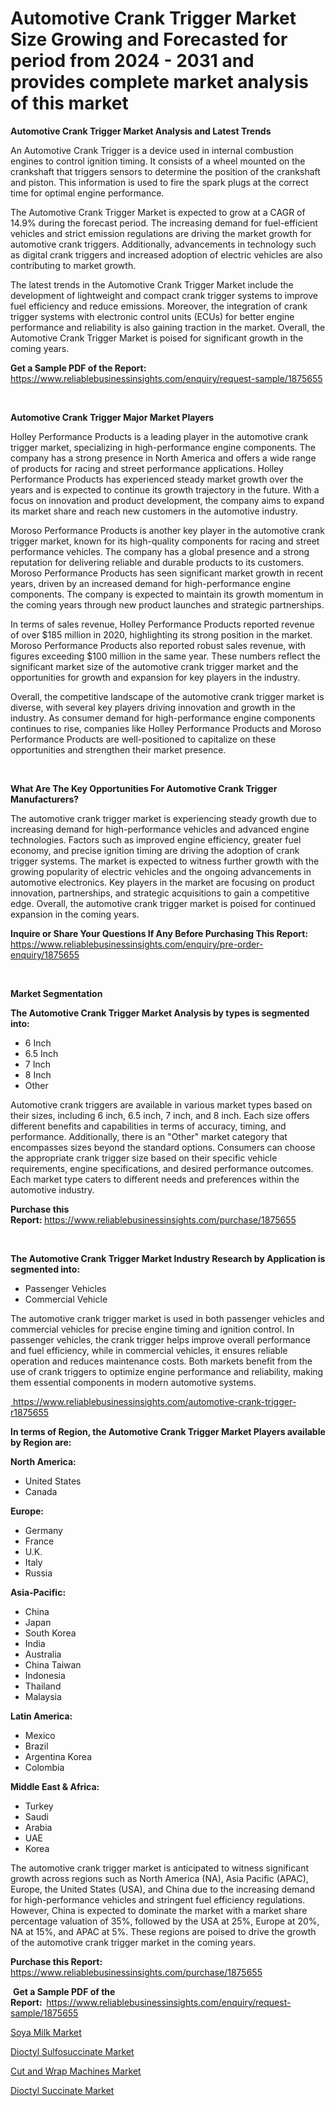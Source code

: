 <p><h1>Automotive Crank Trigger Market Size Growing and Forecasted for period from 2024 - 2031 and provides complete market analysis of this market</h1></p><p><strong>Automotive Crank Trigger Market Analysis and Latest Trends</strong></p>
<p><p>An Automotive Crank Trigger is a device used in internal combustion engines to control ignition timing. It consists of a wheel mounted on the crankshaft that triggers sensors to determine the position of the crankshaft and piston. This information is used to fire the spark plugs at the correct time for optimal engine performance.</p><p>The Automotive Crank Trigger Market is expected to grow at a CAGR of 14.9% during the forecast period. The increasing demand for fuel-efficient vehicles and strict emission regulations are driving the market growth for automotive crank triggers. Additionally, advancements in technology such as digital crank triggers and increased adoption of electric vehicles are also contributing to market growth.</p><p>The latest trends in the Automotive Crank Trigger Market include the development of lightweight and compact crank trigger systems to improve fuel efficiency and reduce emissions. Moreover, the integration of crank trigger systems with electronic control units (ECUs) for better engine performance and reliability is also gaining traction in the market. Overall, the Automotive Crank Trigger Market is poised for significant growth in the coming years.</p></p>
<p><strong>Get a Sample PDF of the Report:&nbsp;</strong> <a href="https://www.reliablebusinessinsights.com/enquiry/request-sample/1875655">https://www.reliablebusinessinsights.com/enquiry/request-sample/1875655</a></p>
<p>&nbsp;</p>
<p><strong>Automotive Crank Trigger Major Market Players</strong></p>
<p><p>Holley Performance Products is a leading player in the automotive crank trigger market, specializing in high-performance engine components. The company has a strong presence in North America and offers a wide range of products for racing and street performance applications. Holley Performance Products has experienced steady market growth over the years and is expected to continue its growth trajectory in the future. With a focus on innovation and product development, the company aims to expand its market share and reach new customers in the automotive industry.</p><p>Moroso Performance Products is another key player in the automotive crank trigger market, known for its high-quality components for racing and street performance vehicles. The company has a global presence and a strong reputation for delivering reliable and durable products to its customers. Moroso Performance Products has seen significant market growth in recent years, driven by an increased demand for high-performance engine components. The company is expected to maintain its growth momentum in the coming years through new product launches and strategic partnerships.</p><p>In terms of sales revenue, Holley Performance Products reported revenue of over $185 million in 2020, highlighting its strong position in the market. Moroso Performance Products also reported robust sales revenue, with figures exceeding $100 million in the same year. These numbers reflect the significant market size of the automotive crank trigger market and the opportunities for growth and expansion for key players in the industry.</p><p>Overall, the competitive landscape of the automotive crank trigger market is diverse, with several key players driving innovation and growth in the industry. As consumer demand for high-performance engine components continues to rise, companies like Holley Performance Products and Moroso Performance Products are well-positioned to capitalize on these opportunities and strengthen their market presence.</p></p>
<p>&nbsp;</p>
<p><strong>What Are The Key Opportunities For Automotive Crank Trigger Manufacturers?</strong></p>
<p><p>The automotive crank trigger market is experiencing steady growth due to increasing demand for high-performance vehicles and advanced engine technologies. Factors such as improved engine efficiency, greater fuel economy, and precise ignition timing are driving the adoption of crank trigger systems. The market is expected to witness further growth with the growing popularity of electric vehicles and the ongoing advancements in automotive electronics. Key players in the market are focusing on product innovation, partnerships, and strategic acquisitions to gain a competitive edge. Overall, the automotive crank trigger market is poised for continued expansion in the coming years.</p></p>
<p><strong>Inquire or Share Your Questions If Any Before Purchasing This Report:</strong> <a href="https://www.reliablebusinessinsights.com/enquiry/pre-order-enquiry/1875655">https://www.reliablebusinessinsights.com/enquiry/pre-order-enquiry/1875655</a></p>
<p>&nbsp;</p>
<p><strong>Market Segmentation</strong></p>
<p><strong>The Automotive Crank Trigger Market Analysis by types is segmented into:</strong></p>
<p><ul><li>6 Inch</li><li>6.5 Inch</li><li>7 Inch</li><li>8 Inch</li><li>Other</li></ul></p>
<p><p>Automotive crank triggers are available in various market types based on their sizes, including 6 inch, 6.5 inch, 7 inch, and 8 inch. Each size offers different benefits and capabilities in terms of accuracy, timing, and performance. Additionally, there is an "Other" market category that encompasses sizes beyond the standard options. Consumers can choose the appropriate crank trigger size based on their specific vehicle requirements, engine specifications, and desired performance outcomes. Each market type caters to different needs and preferences within the automotive industry.</p></p>
<p><strong>Purchase this Report:&nbsp;</strong><a href="https://www.reliablebusinessinsights.com/purchase/1875655">https://www.reliablebusinessinsights.com/purchase/1875655</a></p>
<p>&nbsp;</p>
<p><strong>The Automotive Crank Trigger Market Industry Research by Application is segmented into:</strong></p>
<p><ul><li>Passenger Vehicles</li><li>Commercial Vehicle</li></ul></p>
<p><p>The automotive crank trigger market is used in both passenger vehicles and commercial vehicles for precise engine timing and ignition control. In passenger vehicles, the crank trigger helps improve overall performance and fuel efficiency, while in commercial vehicles, it ensures reliable operation and reduces maintenance costs. Both markets benefit from the use of crank triggers to optimize engine performance and reliability, making them essential components in modern automotive systems.</p></p>
<p><a href="https://www.reliablebusinessinsights.com/automotive-crank-trigger-r1875655">&nbsp;https://www.reliablebusinessinsights.com/automotive-crank-trigger-r1875655</a></p>
<p><strong>In terms of Region, the Automotive Crank Trigger Market Players available by Region are:</strong></p>
<p>
    <p> <strong> North America: </strong>
        <ul>
            <li>United States</li>
            <li>Canada</li>
        </ul>
        </p> 
    <p> <strong> Europe: </strong>
        <ul>
            <li>Germany</li>
            <li>France</li>
            <li>U.K.</li>
            <li>Italy</li>
            <li>Russia</li>
        </ul>
        </p> 
    <p> <strong> Asia-Pacific: </strong>
        <ul>
            <li>China</li>
            <li>Japan</li>
            <li>South Korea</li>
            <li>India</li>
            <li>Australia</li>
            <li>China Taiwan</li>
            <li>Indonesia</li>
            <li>Thailand</li>
            <li>Malaysia</li>
        </ul>
        </p> 
    <p> <strong> Latin America: </strong>
        <ul>
            <li>Mexico</li>
            <li>Brazil</li>
            <li>Argentina Korea</li>
            <li>Colombia</li>
        </ul>
        </p> 
    <p> <strong> Middle East & Africa: </strong>
        <ul>
            <li>Turkey</li>
            <li>Saudi</li>
            <li>Arabia</li>
            <li>UAE</li>
            <li>Korea</li>
        </ul>
    </p>
    </p>
<p><p>The automotive crank trigger market is anticipated to witness significant growth across regions such as North America (NA), Asia Pacific (APAC), Europe, the United States (USA), and China due to the increasing demand for high-performance vehicles and stringent fuel efficiency regulations. However, China is expected to dominate the market with a market share percentage valuation of 35%, followed by the USA at 25%, Europe at 20%, NA at 15%, and APAC at 5%. These regions are poised to drive the growth of the automotive crank trigger market in the coming years.</p></p>
<p><strong>Purchase this Report: </strong><a href="https://www.reliablebusinessinsights.com/purchase/1875655">https://www.reliablebusinessinsights.com/purchase/1875655</a></p>
<p>&nbsp;<strong>Get a Sample PDF of the Report:&nbsp;&nbsp;</strong><a href="https://www.reliablebusinessinsights.com/enquiry/request-sample/1875655">https://www.reliablebusinessinsights.com/enquiry/request-sample/1875655</a></p>
<p><strong></strong></p>
<p><p><a href="https://medium.com/@rebecca.smith5467/global-soya-milk-market-focus-on-application-end-use-industry-type-equipment-and-region-4969248e41cb">Soya Milk Market</a></p><p><a href="https://github.com/luckyshygirl/Market-Research-Report-List-5/blob/main/dioctyl-sulfosuccinate-market.md">Dioctyl Sulfosuccinate Market</a></p><p><a href="https://medium.com/@richard.james09789/cut-and-wrap-machines-market-size-by-type-fold-wrap-double-point-end-fold-pillow-pack-others-by-b4e7c14a420b">Cut and Wrap Machines Market</a></p><p><a href="https://github.com/vimar16th/Market-Research-Report-List-5/blob/main/dioctyl-succinate-market.md">Dioctyl Succinate Market</a></p></p>